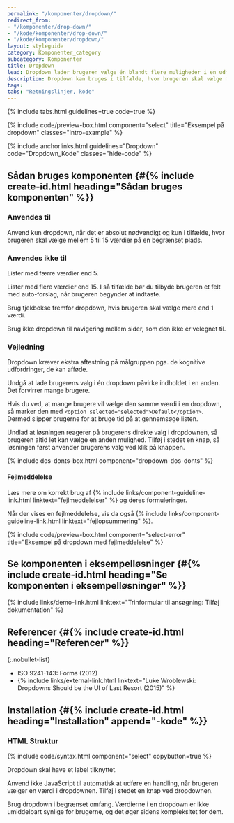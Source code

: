 ```yaml
---
permalink: "/komponenter/dropdown/"
redirect_from:
- "/komponenter/drop-down/"
- "/kode/komponenter/drop-down/"
- "/kode/komponenter/dropdown/"
layout: styleguide
category: Komponenter_category
subcategory: Komponenter
title: Dropdown
lead: Dropdown lader brugeren vælge én blandt flere muligheder i en udfoldet liste.
description: Dropdown kan bruges i tilfælde, hvor brugeren skal vælge mellem 5 og 15 værdier på en begrænset plads.
tags:
tabs: "Retningslinjer, kode"
---
```


{% include tabs.html guidelines=true code=true %}

{% include code/preview-box.html component="select" title="Eksempel på dropdown" classes="intro-example" %}

{% include anchorlinks.html guidelines="Dropdown" code="Dropdown_Kode" classes="hide-code" %}

<!--split-->

## Sådan bruges komponenten {#{% include create-id.html heading="Sådan bruges komponenten" %}}

### Anvendes til

Anvend kun dropdown, når det er absolut nødvendigt og kun i tilfælde, hvor brugeren skal vælge mellem 5 til 15 værdier på en begrænset plads.

### Anvendes ikke til

Lister med færre værdier end 5.

Lister med flere værdier end 15. I så tilfælde bør du tilbyde brugeren et felt med auto-forslag, når brugeren begynder at indtaste.

Brug tjekbokse fremfor dropdown, hvis brugeren skal vælge mere end 1 værdi.

Brug ikke dropdown til navigering mellem sider, som den ikke er velegnet til.

### Vejledning

Dropdown kræver ekstra aftestning på målgruppen pga. de kognitive udfordringer, de kan afføde.

Undgå at lade brugerens valg i én dropdown påvirke indholdet i en anden. Det forvirrer mange brugere.

Hvis du ved, at mange brugere vil vælge den samme værdi i en dropdown, så marker den med `<option selected="selected">Default</option>`. Dermed slipper brugerne for at bruge tid på at gennemsøge listen.

Undlad at løsningen reagerer på brugerens direkte valg i dropdownen, så brugeren altid let kan vælge en anden mulighed. Tilføj i stedet en knap, så løsningen først anvender brugerens valg ved klik på knappen.

{% include dos-donts-box.html component="dropdown-dos-donts" %}

#### Fejlmeddelelse
Læs mere om korrekt brug af {% include links/component-guideline-link.html linktext="fejlmeddelelser" %} og deres formuleringer.

Når der vises en fejlmeddelelse, vis da også {% include links/component-guideline-link.html linktext="fejlopsummering" %}.

{% include code/preview-box.html component="select-error" title="Eksempel på dropdown med fejlmeddelelse" %}

## Se komponenten i eksempelløsninger {#{% include create-id.html heading="Se komponenten i eksempelløsninger" %}}

{% include links/demo-link.html linktext="Trinformular til ansøgning: Tilføj dokumentation" %}

## Referencer {#{% include create-id.html heading="Referencer" %}}

{:.nobullet-list}
- ISO 9241-143: Forms (2012)
- {% include links/external-link.html linktext="Luke Wroblewski: Dropdowns Should be the UI of Last Resort (2015)" %}

<!--split-->

## Installation {#{% include create-id.html heading="Installation" append="-kode" %}}

### HTML Struktur

{% include code/syntax.html component="select" copybutton=true %}

Dropdown skal have et label tilknyttet.

Anvend ikke JavaScript til automatisk at udføre en handling, når brugeren vælger en værdi i dropdownen. Tilføj i stedet en knap ved dropdownen.

Brug dropdown i begrænset omfang. Værdierne i en dropdown er ikke umiddelbart synlige for brugerne, og det øger sidens kompleksitet for dem.
